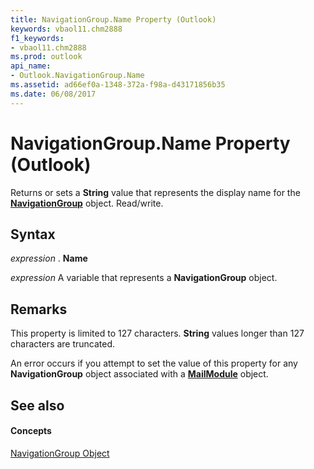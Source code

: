 ```yaml
---
title: NavigationGroup.Name Property (Outlook)
keywords: vbaol11.chm2888
f1_keywords:
- vbaol11.chm2888
ms.prod: outlook
api_name:
- Outlook.NavigationGroup.Name
ms.assetid: ad66ef0a-1348-372a-f98a-d43171856b35
ms.date: 06/08/2017
---
```



# NavigationGroup.Name Property (Outlook)

Returns or sets a  **String** value that represents the display name for the **[NavigationGroup](navigationgroup-object-outlook.md)** object. Read/write.


## Syntax

 _expression_ . **Name**

 _expression_ A variable that represents a **NavigationGroup** object.


## Remarks

This property is limited to 127 characters.  **String** values longer than 127 characters are truncated.

An error occurs if you attempt to set the value of this property for any  **NavigationGroup** object associated with a **[MailModule](mailmodule-object-outlook.md)** object.


## See also


#### Concepts


[NavigationGroup Object](navigationgroup-object-outlook.md)


